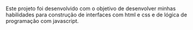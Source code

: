 Este projeto foi desenvolvido com o objetivo de desenvolver minhas habilidades para construção de interfaces com html e css e de lógica de programação com javascript.
